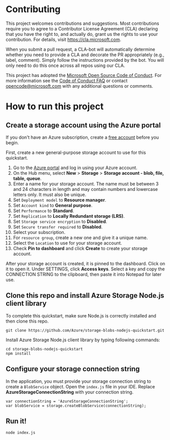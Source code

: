 # Contributing

This project welcomes contributions and suggestions. Most contributions require you to agree to a
Contributor License Agreement (CLA) declaring that you have the right to, and actually do, grant us
the rights to use your contribution. For details, visit https://cla.microsoft.com.

When you submit a pull request, a CLA-bot will automatically determine whether you need to provide
a CLA and decorate the PR appropriately (e.g., label, comment). Simply follow the instructions
provided by the bot. You will only need to do this once across all repos using our CLA.

This project has adopted the [Microsoft Open Source Code of Conduct](https://opensource.microsoft.com/codeofconduct/).
For more information see the [Code of Conduct FAQ](https://opensource.microsoft.com/codeofconduct/faq/) or
contact [opencode@microsoft.com](mailto:opencode@microsoft.com) with any additional questions or comments.

# How to run this project

## Create a storage account using the Azure portal

If you don't have an Azure subscription, create a [free account](https://azure.microsoft.com/free/?WT.mc_id=A261C142F) before you begin.

First, create a new general-purpose storage account to use for this quickstart. 

1. Go to the [Azure portal](https://portal.azure.com) and log in using your Azure account. 
2. On the Hub menu, select **New** > **Storage** > **Storage account - blob, file, table, queue**. 
3. Enter a name for your storage account. The name must be between 3 and 24 characters in length and may contain numbers and lowercase letters only. It must also be unique.
4. Set `Deployment model` to **Resource manager**.
5. Set `Account kind` to **General purpose**.
6. Set `Performance` to **Standard**. 
7. Set `Replication` to **Locally Redundant storage (LRS)**.
8. Set `Storage service encryption` to **Disabled**.
9. Set `Secure transfer required` to **Disabled**.
10. Select your subscription. 
11. For `resource group`, create a new one and give it a unique name. 
12. Select the `Location` to use for your storage account.
13. Check **Pin to dashboard** and click **Create** to create your storage account. 

After your storage account is created, it is pinned to the dashboard. Click on it to open it. Under SETTINGS, click **Access keys**. Select a key and copy the CONNECTION STRING to the clipboard, then paste it into Notepad for later use.

## Clone this repo and install Azure Storage Node.js client library

To complete this quickstart, make sure Node.js is correctly installed and then clone this repo.

```
git clone https://github.com/Azure/storage-blobs-nodejs-quickstart.git
```

Install Azure Storage Node.js client library by typing following commands:
```
cd storage-blobs-nodejs-quickstart
npm install
```

## Configure your storage connection string

In the application, you must provide your storage connection string to create a `BlobService` object. Open the `index.js` file in your IDE. Replace **AzureStorageConnectionString** with your connection string. 

```
var connectionString = 'AzureStorageConnectionString';
var blobService = storage.createBlobService(connectionString);
```

## Run it!

```
node index.js
```